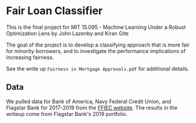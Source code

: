 # Fair Loan Classifier

This is the final project for MIT 15.095 - Machine Learning Under a Robust Optimization Lens by John Lazenby and Kiran Gite <br>

The goal of the project is to develop a classifying approach that is more fair for minority borrowers, and to investigate the performance implications of increasing fairness.

See the write up `Fairness in Mortgage Approvals.pdf` for additional details.

## Data
We pulled data for Bank of America, Navy Federal Credit Union, and Flagstar Bank for 2017-2019 from the [FFIEC website](https://ffiec.cfpb.gov/data-publication/modified-lar/2019). The results in the writeup come from Flagstar Bank's 2019 portfolio.